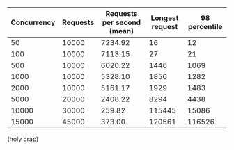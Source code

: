 | Concurrency | Requests | Requests per second (mean) | Longest request | 98 percentile |
|-------------|----------|----------------------------|-----------------|---------------|
| 50          | 10000    | 7234.92                    | 16              | 12            |
| 100         | 10000    | 7113.15                    | 27              | 21            |
| 500         | 10000    | 6020.22                    | 1446            | 1069          |
| 1000        | 10000    | 5328.10                    | 1856            | 1282          |
| 2000        | 10000    | 5161.17                    | 1929            | 1483          |
| 5000        | 20000    | 2408.22                    | 8294            | 4438          |
| 10000       | 30000    | 259.82                     | 115445          | 15086         |
| 15000       | 45000    | 373.00                     | 120561          | 116526        |

(holy crap)

